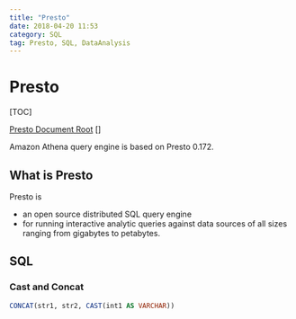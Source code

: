 ```yaml
---
title: "Presto"
date: 2018-04-20 11:53
category: SQL
tag: Presto, SQL, DataAnalysis
---
```


# Presto

[TOC]

[Presto Document Root](https://prestodb.io/docs/current/)
[]

Amazon Athena query engine is based on Presto 0.172.

## What is Presto

Presto is
* an open source distributed SQL query engine
* for running interactive analytic queries against data sources of all sizes ranging from gigabytes to petabytes.

## SQL

### Cast and Concat
```sql
CONCAT(str1, str2, CAST(int1 AS VARCHAR))
```
